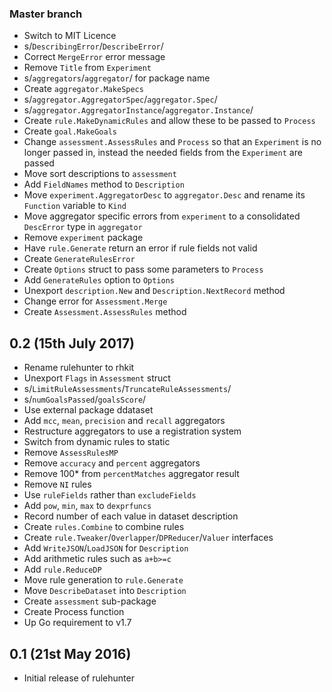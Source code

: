 ### Master branch

  * Switch to MIT Licence
  * s/`DescribingError`/`DescribeError`/
  * Correct `MergeError` error message
  * Remove `Title` from `Experiment`
  * s/`aggregators`/`aggregator`/ for package name
  * Create `aggregator.MakeSpecs`
  * s/`aggregator.AggregatorSpec`/`aggregator.Spec`/
  * s/`aggregator.AggregatorInstance`/`aggregator.Instance`/
  * Create `rule.MakeDynamicRules` and allow these to be passed to `Process`
  * Create `goal.MakeGoals`
  * Change `assessment.AssessRules` and `Process` so that an `Experiment` is
    no longer passed in, instead the needed fields from the `Experiment` are
    passed
  * Move sort descriptions to `assessment`
  * Add `FieldNames` method to `Description`
  * Move `experiment.AggregatorDesc` to `aggregator.Desc` and rename
    its `Function` variable to `Kind`
  * Move aggregator specific errors from `experiment` to a consolidated
    `DescError` type in `aggregator`
  * Remove `experiment` package
  * Have `rule.Generate` return an error if rule fields not valid
  * Create `GenerateRulesError`
  * Create `Options` struct to pass some parameters to `Process`
  * Add `GenerateRules` option to `Options`
  * Unexport `description.New` and `Description.NextRecord` method
  * Change error for `Assessment.Merge`
  * Create `Assessment.AssessRules` method

## 0.2 (15th July 2017)

  * Rename rulehunter to rhkit
  * Unexport `Flags` in `Assessment` struct
  * s/`LimitRuleAssessments`/`TruncateRuleAssessments`/
  * s/`numGoalsPassed`/`goalsScore`/
  * Use external package ddataset
  * Add `mcc`, `mean`, `precision` and `recall` aggregators
  * Restructure aggregators to use a registration system
  * Switch from dynamic rules to static
  * Remove `AssessRulesMP`
  * Remove `accuracy` and `percent` aggregators
  * Remove 100* from `percentMatches` aggregator result
  * Remove `NI` rules
  * Use `ruleFields` rather than `excludeFields`
  * Add `pow`, `min`, `max` to `dexprfuncs`
  * Record number of each value in dataset description
  * Create `rules.Combine` to combine rules
  * Create `rule.Tweaker`/`Overlapper`/`DPReducer`/`Valuer` interfaces
  * Add  `WriteJSON`/`LoadJSON` for `Description`
  * Add arithmetic rules such as `a+b>=c`
  * Add `rule.ReduceDP`
  * Move rule generation to `rule.Generate`
  * Move `DescribeDataset` into `Description`
  * Create `assessment` sub-package
  * Create Process function
  * Up Go requirement to v1.7


## 0.1 (21st May 2016)

 * Initial release of rulehunter
